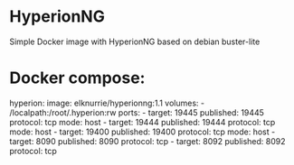 # HyperionNG
Simple Docker image with HyperionNG based on debian buster-lite

# Docker compose:
hyperion:
    image: elknurrie/hyperionng:1.1
    volumes:
      - /localpath:/root/.hyperion:rw
    ports:
      - target: 19445
        published: 19445
        protocol: tcp
        mode: host
      - target: 19444
        published: 19444
        protocol: tcp
        mode: host
      - target: 19400
        published: 19400
        protocol: tcp
        mode: host
      - target: 8090
        published: 8090
        protocol: tcp
      - target: 8092
        published: 8092
        protocol: tcp

